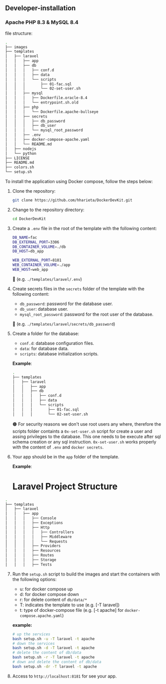## Developer-installation

### Apache PHP 8.3 & MySQL 8.4

file structure:

```bash
.
├── images
├── templates
│   ├── laravel
│   │   ├── app
│   │   ├── db
│   │   │   ├── conf.d
│   │   │   ├── data
│   │   │	└── scripts
│   │   │	    ├── 01-fac.sql
│   │   │	    └── 02-set-user.sh
│   │   ├── mysql
│   │   │   ├── Dockerfile.oracle-8.4
│   │   │   └── entrypoint.sh.old
│   │   ├── php
│   │   │   └── Dockerfile.apache-bullseye
│   │   ├── secrets
│   │   │   ├── db_password
│   │   │   ├── db_user
│   │   │   └── mysql_root_password
│   │   ├── .env
│   │   ├── docker-compose-apache.yaml
│   │   └── README.md
│   ├── nodejs
│   └── python
├── LICENSE
├── README.md
├── colors.sh
└── setup.sh

```

To install the application using Docker compose, follow the steps below:

1. Clone the repository:

    ```bash
    git clone https://github.com/hharieta/DockerDevKit.git
    ```

2. Change to the repository directory:

    ```bash
    cd DockerDevKit
    ```

3. Create a `.env` file in the root of the template with the following content:

    ```bash
    DB_NAME=fac
    DB_EXTERNAL_PORT=3306
    DB_CONTAINER_VOLUME=./db
    DB_HOST=db_app

    WEB_EXTERNAL_PORT=8181
    WEB_CONTAINER_VOLUME=./app
    WEB_HOST=web_app
    ```
    🔶 (e.g. `./templates/laravel/.env`)

4. Create secrets files in the `secrets` folder of the template with the following content:
    - `db_password`: password for the database user.
    - `db_user`: database user.
    - `mysql_root_password`: password for the root user of the database.

    🔶 (e.g. `./templates/laravel/secrets/db_password`)


5. Create a folder for the database:
    - `conf.d`: database configuration files.
    - `data`: for database data.
    - `scripts`: database initialization scripts.

    **Example**:

    ```bash
    .
    ├── templates
    │   ├── laravel
    │   │   ├── app
    │   │   ├── db
    │   │   │   ├── conf.d
    │   │   │   ├── data
    │   │   │	└── scripts
    │   │   │	    ├── 01-fac.sql
    │   │   │	    └── 02-set-user.sh
    ``` 

    🟠 For security reasons we don't use root users any where, therefore the scripts folder containts a `0x-set-user.sh` script for create a user and assing privileges to the database. This one needs to be execute after sql schema creation or any sql instruction. `0x-set-user.sh` works properly with the content of `.env` and `docker secrets`. 

6. Your app should be in the `app` folder of the template.

    **Example**:

    # Laravel Project Structure

```bash
.
├── templates
│   ├── laravel
│   │   ├── app
│   │   │   ├── Console
│   │   │   ├── Exceptions
│   │   │   ├── Http
│   │   │   │   ├── Controllers
│   │   │   │   ├── Middleware
│   │   │   │   └── Requests
│   │   │   ├── Providers
│   │   │   ├── Resources
│   │   │   ├── Routes
│   │   │   ├── Storage
│   │   │   ├── Tests

```


7. Run the `setup.sh` script to build the images and start the containers with the following options:
    * u: for docker compose up
    * d: for docker compose down
    * r: for delete content of `db/data/*`
    * T: indicates the template to use (e.g. [-T laravel])
    * t: type of docker-compose file (e.g. [-t apache] for `docker-compose.apache.yaml`)

    **example:**
    ```bash
    # up the services
    bash setup.sh -u -T laravel -t apache
    # down the services
    bash setup.sh -d -T laravel -t apache
    # delete the content of db/data
    bash setup.sh -r -T laravel -t apache
    # down and delete the content of db/data
    bash setup.sh -dr -T laravel -t apache
    ```

8. Access to `http://localhost:8181` for see your app.



